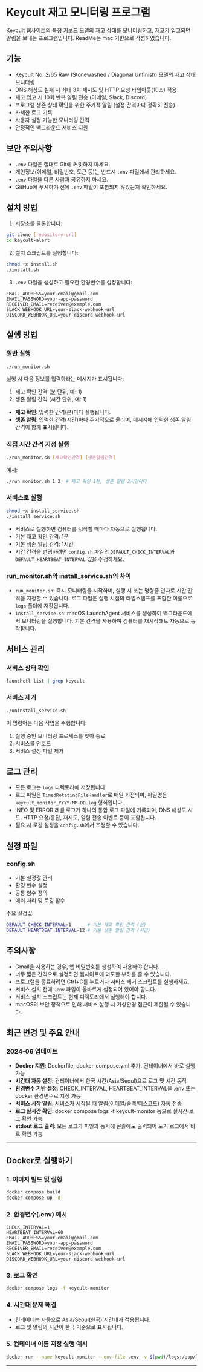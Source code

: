 # Keycult 재고 모니터링 프로그램

Keycult 웹사이트의 특정 키보드 모델의 재고 상태를 모니터링하고, 재고가 입고되면 알림을 보내는 프로그램입니다.
ReadMe는 mac 기반으로 작성하였습니다.

## 기능

- Keycult No. 2/65 Raw (Stonewashed / Diagonal Unfinish) 모델의 재고 상태 모니터링
- DNS 해상도 실패 시 최대 3회 재시도 및 HTTP 요청 타임아웃(10초) 적용
- 재고 입고 시 10회 반복 알림 전송 (이메일, Slack, Discord)
- 프로그램 생존 상태 확인을 위한 주기적 알림 (설정 간격마다 정확히 전송)
- 자세한 로그 기록
- 사용자 설정 가능한 모니터링 간격
- 안정적인 백그라운드 서비스 지원

## 보안 주의사항

- `.env` 파일은 절대로 Git에 커밋하지 마세요.
- 개인정보(이메일, 비밀번호, 토큰 등)는 반드시 `.env` 파일에서 관리하세요.
- `.env` 파일을 다른 사람과 공유하지 마세요.
- GitHub에 푸시하기 전에 `.env` 파일이 포함되지 않았는지 확인하세요.

## 설치 방법

1. 저장소를 클론합니다:
```bash
git clone [repository-url]
cd keycult-alert
```

2. 설치 스크립트를 실행합니다:
```bash
chmod +x install.sh
./install.sh
```

3. `.env` 파일을 생성하고 필요한 환경변수를 설정합니다:
```env
EMAIL_ADDRESS=your-email@gmail.com
EMAIL_PASSWORD=your-app-password
RECEIVER_EMAIL=receiver@example.com
SLACK_WEBHOOK_URL=your-slack-webhook-url
DISCORD_WEBHOOK_URL=your-discord-webhook-url
```

## 실행 방법

### 일반 실행
```bash
./run_monitor.sh
```
실행 시 다음 정보를 입력하라는 메시지가 표시됩니다:
1. 재고 확인 간격 (분 단위, 예: 1)
2. 생존 알림 간격 (시간 단위, 예: 1)

- **재고 확인**: 입력한 간격(분)마다 실행됩니다.
- **생존 알림**: 입력한 간격(시간)마다 주기적으로 울리며, 메시지에 입력한 생존 알림 간격이 함께 표시됩니다.

### 직접 시간 간격 지정 실행
```bash
./run_monitor.sh [재고확인간격] [생존알림간격]
```
예시:
```bash
./run_monitor.sh 1 2  # 재고 확인 1분, 생존 알림 2시간마다
```

### 서비스로 실행
```bash
chmod +x install_service.sh
./install_service.sh
```
- 서비스로 실행하면 컴퓨터를 시작할 때마다 자동으로 실행됩니다.
- 기본 재고 확인 간격: 1분
- 기본 생존 알림 간격: 1시간
- 시간 간격을 변경하려면 `config.sh` 파일의 `DEFAULT_CHECK_INTERVAL`과 `DEFAULT_HEARTBEAT_INTERVAL` 값을 수정하세요.

### run_monitor.sh와 install_service.sh의 차이

- `run_monitor.sh`: 즉시 모니터링을 시작하며, 실행 시 또는 명령줄 인자로 시간 간격을 지정할 수 있습니다. 로그 파일은 실행 시점의 타임스탬프를 포함한 이름으로 `logs` 폴더에 저장됩니다.
- `install_service.sh`: macOS LaunchAgent 서비스를 생성하여 백그라운드에서 모니터링을 실행합니다. 기본 간격을 사용하며 컴퓨터를 재시작해도 자동으로 동작합니다.

## 서비스 관리

### 서비스 상태 확인
```bash
launchctl list | grep keycult
```

### 서비스 제거
```bash
./uninstall_service.sh
```

이 명령어는 다음 작업을 수행합니다:
1. 실행 중인 모니터링 프로세스를 찾아 종료
2. 서비스를 언로드
3. 서비스 설정 파일 제거

## 로그 관리

- 모든 로그는 `logs` 디렉토리에 저장됩니다.
- 로그 파일은 `TimedRotatingFileHandler`로 매일 회전되며, 파일명은 `keycult_monitor_YYYY-MM-DD.log` 형식입니다.
- INFO 및 ERROR 레벨 로그가 하나의 통합 로그 파일에 기록되며, DNS 해상도 시도, HTTP 요청/응답, 재시도, 알림 전송 이벤트 등이 포함됩니다.
- 필요 시 로깅 설정을 `config.sh`에서 조정할 수 있습니다.

## 설정 파일

### config.sh
- 기본 설정값 관리
- 환경 변수 설정
- 공통 함수 정의
- 에러 처리 및 로깅 함수

주요 설정값:
```bash
DEFAULT_CHECK_INTERVAL=1      # 기본 재고 확인 간격 (분)
DEFAULT_HEARTBEAT_INTERVAL=12 # 기본 생존 알림 간격 (시간)
```

## 주의사항

- Gmail을 사용하는 경우, 앱 비밀번호를 생성하여 사용해야 합니다.
- 너무 짧은 간격으로 설정하면 웹사이트에 과도한 부하를 줄 수 있습니다.
- 프로그램을 종료하려면 Ctrl+C를 누르거나 서비스 제거 스크립트를 실행하세요.
- 서비스 설치 전에 `.env` 파일이 올바르게 설정되어 있어야 합니다.
- 서비스 설치 스크립트는 현재 디렉토리에서 실행해야 합니다.
- macOS의 보안 정책으로 인해 서비스 실행 시 가상환경 접근이 제한될 수 있습니다. 

## 최근 변경 및 주요 안내

### 2024-06 업데이트

- **Docker 지원**: Dockerfile, docker-compose.yml 추가. 컨테이너에서 바로 실행 가능
- **시간대 자동 설정**: 컨테이너에서 한국 시간(Asia/Seoul)으로 로그 및 시간 동작
- **환경변수 기반 설정**: CHECK_INTERVAL, HEARTBEAT_INTERVAL을 .env 또는 docker 환경변수로 지정 가능
- **서비스 시작 알림**: 서비스가 시작될 때 알림(이메일/슬랙/디스코드) 자동 전송
- **로그 실시간 확인**: docker compose logs -f keycult-monitor 등으로 실시간 로그 확인 가능
- **stdout 로그 출력**: 모든 로그가 파일과 동시에 콘솔에도 출력되어 도커 로그에서 바로 확인 가능

---

## Docker로 실행하기

### 1. 이미지 빌드 및 실행
```bash
docker compose build
docker compose up -d
```

### 2. 환경변수(.env) 예시
```
CHECK_INTERVAL=1
HEARTBEAT_INTERVAL=60
EMAIL_ADDRESS=your-email@gmail.com
EMAIL_PASSWORD=your-app-password
RECEIVER_EMAIL=receiver@example.com
SLACK_WEBHOOK_URL=your-slack-webhook-url
DISCORD_WEBHOOK_URL=your-discord-webhook-url
```

### 3. 로그 확인
```bash
docker compose logs -f keycult-monitor
```

### 4. 시간대 문제 해결
- 컨테이너는 자동으로 Asia/Seoul(한국) 시간대가 적용됩니다.
- 로그 및 알림의 시간이 한국 기준으로 표시됩니다.

### 5. 컨테이너 이름 지정 실행 예시
```bash
docker run --name keycult-monitor --env-file .env -v $(pwd)/logs:/app/logs keycult-monitor
```

---
